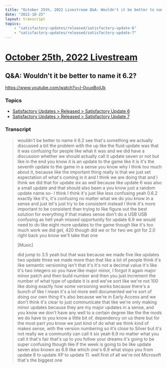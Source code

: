 ```yaml
---
title: "October 25th, 2022 Livestream Q&A: Wouldn't it be better to name it 6.2?"
date: "2022-10-25"
layout: transcript
topics:
    - "satisfactory-updates/released/satisfactory-update-6"
    - "satisfactory-updates/released/satisfactory-update-7"
---
```

# [October 25th, 2022 Livestream](../2022-10-25.md)
## Q&A: Wouldn't it be better to name it 6.2?
https://www.youtube.com/watch?v=I-0vuqBojUk

### Topics
* [Satisfactory Updates > Released > Satisfactory Update 6](../topics/satisfactory-updates/released/satisfactory-update-6.md)
* [Satisfactory Updates > Released > Satisfactory Update 7](../topics/satisfactory-updates/released/satisfactory-update-7.md)

### Transcript

> wouldn't be better to name it 6.2 see that's something we actually discussed a bit the problem with the up like the fluid update was that it was confusing for people like what it was and we did have a discussion whether we should actually call it update seven or not but like in the end you know it is an update to the game like it is it's the seventh update to the game in a sense you know why I think too much about it, because like the important thing really is that we just set expectation of what's coming in it and I think we are doing that and I think we did that for update six as well because like update 6 was also a small update and that should also been a you know just a random update name so- I think I think it's just like less confusing yeah 0.6.2 exactly like it's, it's confusing no matter what we do you know in a sense and just let's just try to be consistent instead I think it's more important to be consistent than trying to like figure out the best solution for everything if that makes sense don't do a USB USB confusing as hell yeah missed opportunity for update 6.9 we would need to do like eight more updates to the game though like it's too much work we did get, 420 though did we or for two we got for 2.0 right back you know we'll take that one
>
> [Music]
>
> did jump to 3.5 yeah but that was because we made five like updates two update three we made more than that like a lot of people think it's like semantic versioning isn't that it's it's not a decimal value it's like it's two integers so you have like major minor, I forgot it again major minor patch and then build number and then you just increment the number of what type of update it is and we've sort like we're not 100 like doing exactly how some versioning works because there's a bunch of like I mean it's a lot more well documented we're sort of doing our own thing it's also because we're in Early Access and we don't think it's clear to just communicate that like we're only making minor updates because they are my major updates in a sense, and you know we don't have any well to a certain degree like the the mods we do have to you know a little bit of, dependency on us there but for the most part you know we just kind of do what we think kind of makes sense, with the version numbering so it's close to Silver but it's not really we a community can call it six yeah 6.9 no matter what you call it that's fair that's up to you follow your dreams it's going to be super confusing though like if the week is going to be like update seven also known as 6.9 like which one's 6.9 what stops you from update 8 to update XP to update 11. well first of all we're not Microsoft that's the biggest one
